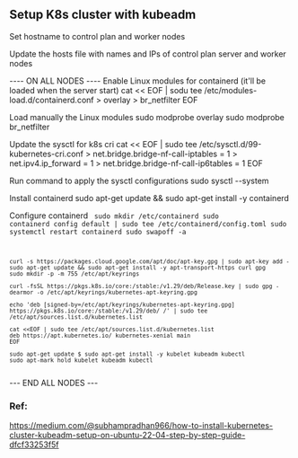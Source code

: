 ## Setup K8s cluster with kubeadm
Set hostname to control plan and worker nodes

Update the hosts file with names and IPs of control plan server and worker nodes

---- ON ALL NODES ----
Enable Linux modules for containerd (it'll be loaded when the server start)
    cat << EOF | sodu tee /etc/modules-load.d/containerd.conf
    > overlay
    > br_netfilter
    EOF

Load manually the Linux modules
    sudo modprobe overlay
    sudo modprobe br_netfilter

Update the sysctl for k8s cri
    cat << EOF | sudo tee /etc/sysctl.d/99-kubernetes-cri.conf
    > net.bridge.bridge-nf-call-iptables  = 1
    > net.ipv4.ip_forward                 = 1
    > net.bridge.bridge-nf-call-ip6tables = 1
    EOF

Run command to apply the sysctl configurations
    sudo sysctl --system

Install containerd
    sudo apt-get update && sudo apt-get install -y containerd

Configure containerd
<code>
    sudo mkdir /etc/containerd
    sudo containerd config default | sudo tee /etc/containerd/config.toml
    sudo systemctl restart containerd
    sudo swapoff -a
    
    curl -s https://packages.cloud.google.com/apt/doc/apt-key.gpg | sudo apt-key add -
    sudo apt-get update && sudo apt-get install -y apt-transport-https curl gpg
    sudo mkdir -p -m 755 /etc/apt/keyrings
    
    curl -fsSL https://pkgs.k8s.io/core:/stable:/v1.29/deb/Release.key | sudo gpg - dearmor -o /etc/apt/keyrings/kubernetes-apt-keyring.gpg
    
    echo 'deb [signed-by=/etc/apt/keyrings/kubernetes-apt-keyring.gpg] https://pkgs.k8s.io/core:/stable:/v1.29/deb/ /' | sudo tee /etc/apt/sources.list.d/kubernetes.list
    
    cat <<EOF | sudo tee /etc/apt/sources.list.d/kubernetes.list
    deb https://apt.kubernetes.io/ kubernetes-xenial main
    EOF
    
    sudo apt-get update $ sudo apt-get install -y kubelet kubeadm kubectl
    sudo apt-mark hold kubelet kubeadm kubectl
</code>
--- END ALL NODES ---

### Ref: 
https://medium.com/@subhampradhan966/how-to-install-kubernetes-cluster-kubeadm-setup-on-ubuntu-22-04-step-by-step-guide-dfcf33253f5f
